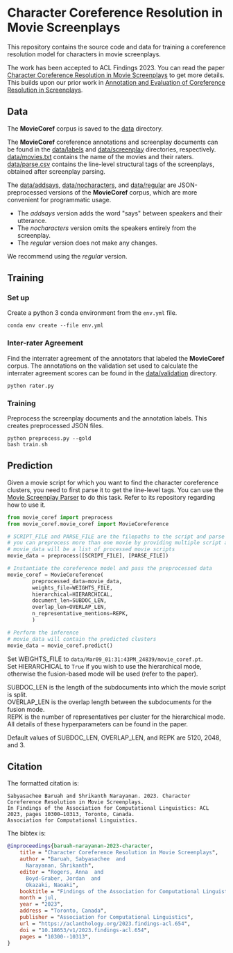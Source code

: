 # Character Coreference Resolution in Movie Screenplays

This repository contains the source code and data for training a coreference resolution model for characters in movie
screenplays.

The work has been accepted to ACL Findings 2023.
You can read the paper 
[Character Coreference Resolution in Movie Screenplays](https://aclanthology.org/2023.findings-acl.654/)
to get more details. <br>
This builds upon our prior work in 
[Annotation and Evaluation of Coreference Resolution in Screenplays](https://aclanthology.org/2021.findings-acl.176/).

## Data

The __MovieCoref__ corpus is saved to the [data](data/) directory.

The __MovieCoref__ coreference annotations and screenplay documents can be found in the [data/labels](data/labels/) 
and [data/screenplay](data/screenplay/) directories, respectively.
[data/movies.txt](data/movies.txt) contains the name of the movies and their raters.
[data/parse.csv](data/parse.csv) contains the line-level structural tags of the screenplays, obtained after 
screenplay parsing.

The [data/addsays](data/addsays/), [data/nocharacters](data/nocharacters/), and [data/regular](data/regular/) 
are JSON-preprocessed versions of the __MovieCoref__ corpus, which are more convenient for programmatic usage.

- The _addsays_ version adds the word "says" between speakers and their utterance.
- The _nocharacters_ version omits the speakers entirely from the screenplay.
- The _regular_ version does not make any changes.

We recommend using the _regular_ version.

## Training

### Set up

Create a python 3 conda environment from the `env.yml` file.

```
conda env create --file env.yml
```

### Inter-rater Agreement

Find the interrater agreement of the annotators that labeled the __MovieCoref__ corpus.
The annotations on the validation set used to calculate the interrater agreement scores can be found in the 
[data/validation](data/validation/) directory.

```
python rater.py
```

### Training

Preprocess the screenplay documents and the annotation labels.
This creates preprocessed JSON files.

```
python preprocess.py --gold
bash train.sh
```

## Prediction

Given a movie script for which you want to find the character coreference clusters, you need to first parse it to
get the line-level tags.
You can use the [Movie Screenplay Parser](https://github.com/usc-sail/mica-screenplay-parser) to do this task.
Refer to its repository regarding how to use it.

```python
from movie_coref import preprocess
from movie_coref.movie_coref import MovieCoreference

# SCRIPT_FILE and PARSE_FILE are the filepaths to the script and parse file
# you can preprocess more than one movie by providing multiple script and parse files
# movie_data will be a list of processed movie scripts
movie_data = preprocess([SCRIPT_FILE], [PARSE_FILE])

# Instantiate the coreference model and pass the preprocessed data
movie_coref = MovieCoreference(
        preprocessed_data=movie_data,
        weights_file=WEIGHTS_FILE,
        hierarchical=HIERARCHICAL,
        document_len=SUBDOC_LEN,
        overlap_len=OVERLAP_LEN,
        n_representative_mentions=REPK,
        )

# Perform the inference
# movie_data will contain the predicted clusters
movie_data = movie_coref.predict()
```

Set WEIGHTS_FILE to `data/Mar09_01:31:43PM_24839/movie_coref.pt`. <br>
Set HIERARCHICAL to `True` if you wish to use the hierarchical mode, otherwise the fusion-based mode will be used
(refer to the paper).

SUBDOC_LEN is the length of the subdocuments into which the movie script is split. <br>
OVERLAP_LEN is the overlap length between the subdocuments for the fusion mode. <br>
REPK is the number of representatives per cluster for the hierarchical mode.
All details of these hyperparameters can be found in the paper.

Default values of SUBDOC_LEN, OVERLAP_LEN, and REPK are 5120, 2048, and 3.

## Citation

The formatted citation is:
```
Sabyasachee Baruah and Shrikanth Narayanan. 2023. Character Coreference Resolution in Movie Screenplays.
In Findings of the Association for Computational Linguistics: ACL 2023, pages 10300–10313, Toronto, Canada.
Association for Computational Linguistics.
```

The bibtex is:
```bibtex
@inproceedings{baruah-narayanan-2023-character,
    title = "Character Coreference Resolution in Movie Screenplays",
    author = "Baruah, Sabyasachee  and
      Narayanan, Shrikanth",
    editor = "Rogers, Anna  and
      Boyd-Graber, Jordan  and
      Okazaki, Naoaki",
    booktitle = "Findings of the Association for Computational Linguistics: ACL 2023",
    month = jul,
    year = "2023",
    address = "Toronto, Canada",
    publisher = "Association for Computational Linguistics",
    url = "https://aclanthology.org/2023.findings-acl.654",
    doi = "10.18653/v1/2023.findings-acl.654",
    pages = "10300--10313",
}
```